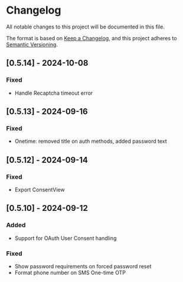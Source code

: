 # Changelog

All notable changes to this project will be documented in this file.

The format is based on [Keep a Changelog](https://keepachangelog.com/en/1.0.0/),
and this project adheres to [Semantic Versioning](https://semver.org/spec/v2.0.0.html).

## [0.5.14] - 2024-10-08

### Fixed

- Handle Recaptcha timeout error

## [0.5.13] - 2024-09-16

### Fixed

- Onetime: removed title on auth methods, added password text

## [0.5.12] - 2024-09-14

### Fixed

- Export ConsentView

## [0.5.10] - 2024-09-12

### Added

- Support for OAuth User Consent handling

### Fixed

- Show password requirements on forced password reset
- Format phone number on SMS One-time OTP
